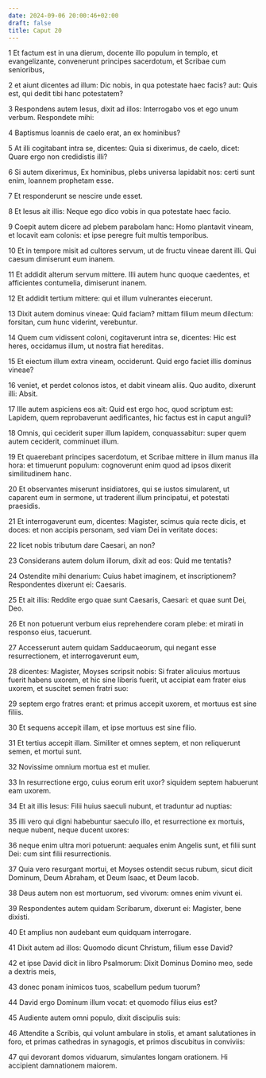 ```yaml
---
date: 2024-09-06 20:00:46+02:00
draft: false
title: Caput 20
---
```





1 Et factum est in una dierum, docente illo populum in templo, et evangelizante, convenerunt principes sacerdotum, et Scribae cum senioribus,

2 et aiunt dicentes ad illum: Dic nobis, in qua potestate haec facis? aut: Quis est, qui dedit tibi hanc potestatem?

3 Respondens autem Iesus, dixit ad illos: Interrogabo vos et ego unum verbum. Respondete mihi:

4 Baptismus Ioannis de caelo erat, an ex hominibus?

5 At illi cogitabant intra se, dicentes: Quia si dixerimus, de caelo, dicet: Quare ergo non credidistis illi?

6 Si autem dixerimus, Ex hominibus, plebs universa lapidabit nos: certi sunt enim, Ioannem prophetam esse.

7 Et responderunt se nescire unde esset.

8 Et Iesus ait illis: Neque ego dico vobis in qua potestate haec facio.

9 Coepit autem dicere ad plebem parabolam hanc: Homo plantavit vineam, et locavit eam colonis: et ipse peregre fuit multis temporibus.

10 Et in tempore misit ad cultores servum, ut de fructu vineae darent illi. Qui caesum dimiserunt eum inanem.

11 Et addidit alterum servum mittere. Illi autem hunc quoque caedentes, et afficientes contumelia, dimiserunt inanem.

12 Et addidit tertium mittere: qui et illum vulnerantes eiecerunt.

13 Dixit autem dominus vineae: Quid faciam? mittam filium meum dilectum: forsitan, cum hunc viderint, verebuntur.

14 Quem cum vidissent coloni, cogitaverunt intra se, dicentes: Hic est heres, occidamus illum, ut nostra fiat hereditas.

15 Et eiectum illum extra vineam, occiderunt. Quid ergo faciet illis dominus vineae?

16 veniet, et perdet colonos istos, et dabit vineam aliis. Quo audito, dixerunt illi: Absit.

17 Ille autem aspiciens eos ait: Quid est ergo hoc, quod scriptum est: Lapidem, quem reprobaverunt aedificantes, hic factus est in caput anguli?

18 Omnis, qui ceciderit super illum lapidem, conquassabitur: super quem autem ceciderit, comminuet illum.

19 Et quaerebant principes sacerdotum, et Scribae mittere in illum manus illa hora: et timuerunt populum: cognoverunt enim quod ad ipsos dixerit similitudinem hanc.

20 Et observantes miserunt insidiatores, qui se iustos simularent, ut caparent eum in sermone, ut traderent illum principatui, et potestati praesidis.

21 Et interrogaverunt eum, dicentes: Magister, scimus quia recte dicis, et doces: et non accipis personam, sed viam Dei in veritate doces:

22 licet nobis tributum dare Caesari, an non?

23 Considerans autem dolum illorum, dixit ad eos: Quid me tentatis?

24 Ostendite mihi denarium: Cuius habet imaginem, et inscriptionem? Respondentes dixerunt ei: Caesaris.

25 Et ait illis: Reddite ergo quae sunt Caesaris, Caesari: et quae sunt Dei, Deo.

26 Et non potuerunt verbum eius reprehendere coram plebe: et mirati in responso eius, tacuerunt.

27 Accesserunt autem quidam Sadducaeorum, qui negant esse resurrectionem, et interrogaverunt eum,

28 dicentes: Magister, Moyses scripsit nobis: Si frater alicuius mortuus fuerit habens uxorem, et hic sine liberis fuerit, ut accipiat eam frater eius uxorem, et suscitet semen fratri suo:

29 septem ergo fratres erant: et primus accepit uxorem, et mortuus est sine filiis.

30 Et sequens accepit illam, et ipse mortuus est sine filio.

31 Et tertius accepit illam. Similiter et omnes septem, et non reliquerunt semen, et mortui sunt.

32 Novissime omnium mortua est et mulier.

33 In resurrectione ergo, cuius eorum erit uxor? siquidem septem habuerunt eam uxorem.

34 Et ait illis Iesus: Filii huius saeculi nubunt, et traduntur ad nuptias:

35 illi vero qui digni habebuntur saeculo illo, et resurrectione ex mortuis, neque nubent, neque ducent uxores:

36 neque enim ultra mori potuerunt: aequales enim Angelis sunt, et filii sunt Dei: cum sint filii resurrectionis.

37 Quia vero resurgant mortui, et Moyses ostendit secus rubum, sicut dicit Dominum, Deum Abraham, et Deum Isaac, et Deum Iacob.

38 Deus autem non est mortuorum, sed vivorum: omnes enim vivunt ei.

39 Respondentes autem quidam Scribarum, dixerunt ei: Magister, bene dixisti.

40 Et amplius non audebant eum quidquam interrogare.

41 Dixit autem ad illos: Quomodo dicunt Christum, filium esse David?

42 et ipse David dicit in libro Psalmorum: Dixit Dominus Domino meo, sede a dextris meis,

43 donec ponam inimicos tuos, scabellum pedum tuorum?

44 David ergo Dominum illum vocat: et quomodo filius eius est?

45 Audiente autem omni populo, dixit discipulis suis:

46 Attendite a Scribis, qui volunt ambulare in stolis, et amant salutationes in foro, et primas cathedras in synagogis, et primos discubitus in conviviis:

47 qui devorant domos viduarum, simulantes longam orationem. Hi accipient damnationem maiorem.

